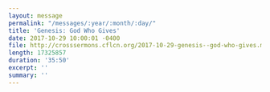 ```yaml
---
layout: message
permalink: "/messages/:year/:month/:day/"
title: 'Genesis: God Who Gives'
date: 2017-10-29 10:00:01 -0400
file: http://crosssermons.cflcn.org/2017-10-29-genesis--god-who-gives.m4a
length: 17325857
duration: '35:50'
excerpt: ''
summary: ''
---
```

